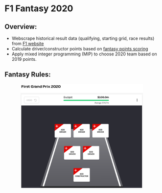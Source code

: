 # F1 Fantasy 2020


## Overview:
* Webscrape historical result data (qualifying, starting grid, race results) from [F1 website](https://www.formula1.com/en/results.html)   
* Calculate driver/constructor points based on [fantasy points scoring](https://fantasy.formula1.com/points-scoring)
* Apply mixed integer programming (MIP) to choose 2020 team based on 2019 points.

## Fantasy Rules:
<p align="center">
  <img src="imgs/Select_Team.png" width="400"/>
</p>
